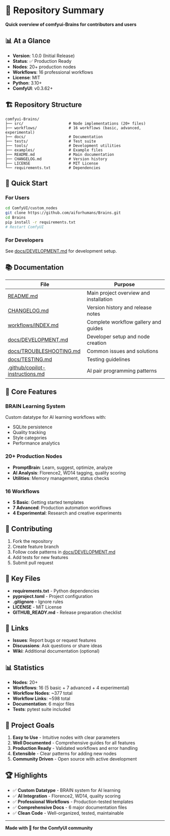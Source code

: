 # 🎯 Repository Summary

**Quick overview of comfyui-Brains for contributors and users**

## 📊 At a Glance

- **Version**: 1.0.0 (Initial Release)
- **Status**: ✅ Production Ready
- **Nodes**: 20+ production nodes
- **Workflows**: 16 professional workflows
- **License**: MIT
- **Python**: 3.10+
- **ComfyUI**: v0.3.62+

## 🏗️ Repository Structure

```
comfyui-Brains/
├── src/                    # Node implementations (20+ files)
├── workflows/              # 16 workflows (basic, advanced, experimental)
├── docs/                   # Documentation
├── tests/                  # Test suite
├── tools/                  # Development utilities
├── examples/               # Example files
├── README.md               # Main documentation
├── CHANGELOG.md            # Version history
├── LICENSE                 # MIT License
└── requirements.txt        # Dependencies
```

## 🚀 Quick Start

### For Users
```bash
cd ComfyUI/custom_nodes
git clone https://github.com/aiforhumans/Brains.git
cd Brains
pip install -r requirements.txt
# Restart ComfyUI
```

### For Developers
See [docs/DEVELOPMENT.md](docs/DEVELOPMENT.md) for development setup.

## 📚 Documentation

| File | Purpose |
|------|---------|
| [README.md](README.md) | Main project overview and installation |
| [CHANGELOG.md](CHANGELOG.md) | Version history and release notes |
| [workflows/INDEX.md](workflows/INDEX.md) | Complete workflow gallery and guides |
| [docs/DEVELOPMENT.md](docs/DEVELOPMENT.md) | Developer setup and node creation |
| [docs/TROUBLESHOOTING.md](docs/TROUBLESHOOTING.md) | Common issues and solutions |
| [docs/TESTING.md](docs/TESTING.md) | Testing guidelines |
| [.github/copilot-instructions.md](.github/copilot-instructions.md) | AI pair programming patterns |

## 🧠 Core Features

### BRAIN Learning System
Custom datatype for AI learning workflows with:
- SQLite persistence
- Quality tracking
- Style categories
- Performance analytics

### 20+ Production Nodes
- **PromptBrain**: Learn, suggest, optimize, analyze
- **AI Analysis**: Florence2, WD14 tagging, quality scoring
- **Utilities**: Memory management, status checks

### 16 Workflows
- **5 Basic**: Getting started templates
- **7 Advanced**: Production automation workflows
- **4 Experimental**: Research and creative experiments

## 🤝 Contributing

1. Fork the repository
2. Create feature branch
3. Follow code patterns in [docs/DEVELOPMENT.md](docs/DEVELOPMENT.md)
4. Add tests for new features
5. Submit pull request

## 📝 Key Files

- **requirements.txt** - Python dependencies
- **pyproject.toml** - Project configuration
- **.gitignore** - Ignore rules
- **LICENSE** - MIT License
- **GITHUB_READY.md** - Release preparation checklist

## 🔗 Links

- **Issues**: Report bugs or request features
- **Discussions**: Ask questions or share ideas
- **Wiki**: Additional documentation (optional)

## 📊 Statistics

- **Nodes**: 20+
- **Workflows**: 16 (5 basic + 7 advanced + 4 experimental)
- **Workflow Nodes**: ~377 total
- **Workflow Links**: ~598 total
- **Documentation**: 6 major files
- **Tests**: pytest suite included

## 🎯 Project Goals

1. **Easy to Use** - Intuitive nodes with clear parameters
2. **Well Documented** - Comprehensive guides for all features
3. **Production Ready** - Validated workflows and error handling
4. **Extensible** - Clear patterns for adding new nodes
5. **Community Driven** - Open source with active development

## 🏆 Highlights

- ✅ **Custom Datatype** - BRAIN system for AI learning
- ✅ **AI Integration** - Florence2, WD14, quality scoring
- ✅ **Professional Workflows** - Production-tested templates
- ✅ **Comprehensive Docs** - 6 major documentation files
- ✅ **Clean Code** - Well-organized, tested, maintainable

---

**Made with 🧠 for the ComfyUI community**
